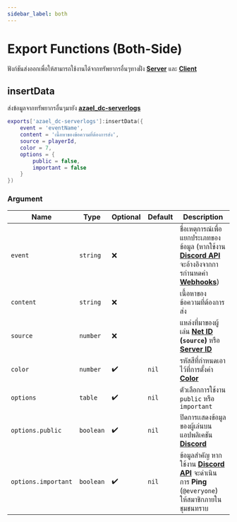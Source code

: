 ```yaml
---
sidebar_label: both
---
```


# Export Functions (Both-Side)

ฟังก์ชันส่งออกเพื่อให้สามารถใช้งานได้จากทรัพยากรอื่นๆทางฝั่ง **[Server](https://en.wikipedia.org/wiki/Server-side)** และ **[Client](https://en.wikipedia.org/wiki/Client-side)**

## insertData

ส่งข้อมูลจากทรัพยากรอื่นๆมายัง **[azael_dc-serverlogs](https://fivem.azael.dev/digishop/azael-dc-serverlogs/)**

```lua
exports['azael_dc-serverlogs']:insertData({
    event = 'eventName',
    content = 'เนื้อหาของข้อความที่ต้องการส่ง',
    source = playerId,
    color = 7,
    options = {
        public = false,
        important = false
    }
})
```

### Argument

| Name                    | Type               | Optional           | Default                                      | Description                                                
|-------------------------|--------------------|--------------------|----------------------------------------------|--------------------------------------------------
| `event`                 | `string`           | ❌                 |                                              | ชื่อเหตุการณ์เพื่อแยกประเภทของข้อมูล (หากใช้งาน **[Discord API](../config/server#discord-api)** จะอ้างอิงจากการกำนหดค่า **[Webhooks](../config/server#webhooks)**)
| `content`               | `string`           | ❌                 |                                              | เนื้อหาของข้อความที่ต้องการส่ง
| `source`                | `number`           | ❌                 |                                              | แหล่งที่มาของผู้เล่น **[Net ID](https://docs.fivem.net/docs/scripting-manual/networking/ids/#server-id) (`source`)** หรือ **[Server ID](https://docs.fivem.net/docs/scripting-manual/networking/ids/#server-id)**
| `color`                 | `number`           | ✔️                 | `nil`                                        | รหัสสีที่กำหนดเอาไว้ที่การตั้งค่า **[Color](../config/server#color)**
| `options`               | `table`            | ✔️                 | `nil`                                        | ตัวเลือกการใช้งาน `public` หรือ `important`
| `options.public`        | `boolean`          | ✔️                 | `nil`                                        | ปิดการเเสดงข้อมูลของผู้เล่นบนแอปพลิเคชัน **[Discord](https://discord.com/)**
| `options.important`     | `boolean`          | ✔️                 | `nil`                                        | ข้อมูลสำคัญ หากใช้งาน **[Discord API](../config/server#discord-api)** จะดำเนินการ **Ping** (`@everyone`) ให้สมาชิกภายในชุมชนทราบ
